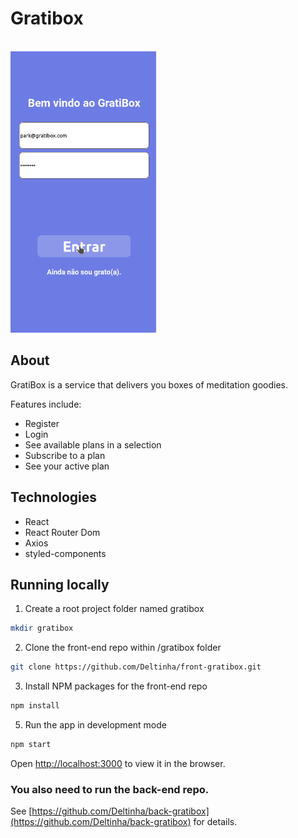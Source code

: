 # Gratibox

<br/>
<img style="height: 450px;" src="./grati-animation.gif" />

## About

GratiBox is a service that delivers you boxes of meditation goodies.

Features include:

- Register
- Login
- See available plans in a selection
- Subscribe to a plan
- See your active plan

## Technologies

- React
- React Router Dom
- Axios
- styled-components

## Running locally

1. Create a root project folder named gratibox

```sh
mkdir gratibox
```

2. Clone the front-end repo within /gratibox folder

```sh
git clone https://github.com/Deltinha/front-gratibox.git
```

3. Install NPM packages for the front-end repo

```sh
npm install
```

5. Run the app in development mode

```sh
npm start
```

Open [http://localhost:3000](http://localhost:3000) to view it in the browser.

### You also need to run the back-end repo.

See [https://github.com/Deltinha/back-gratibox](https://github.com/Deltinha/back-gratibox) for details.
